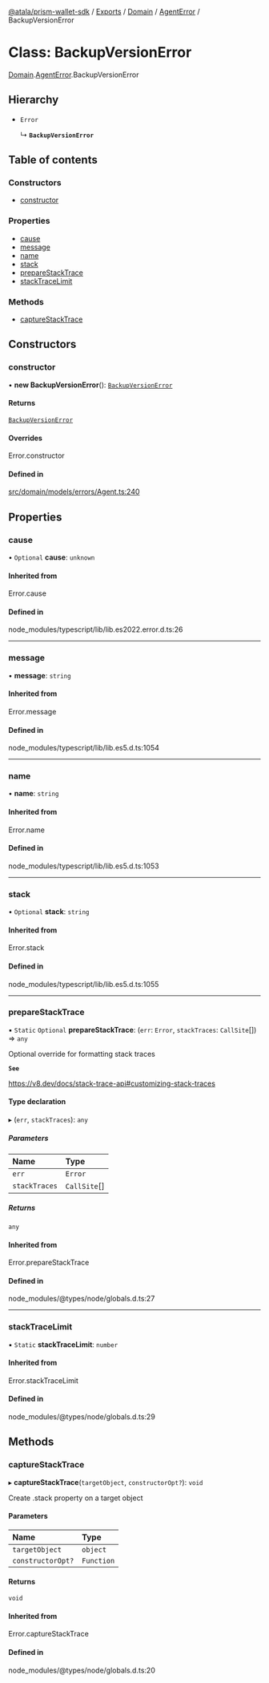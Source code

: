 [@atala/prism-wallet-sdk](../README.md) / [Exports](../modules.md) / [Domain](../modules/Domain.md) / [AgentError](../modules/Domain.AgentError.md) / BackupVersionError

# Class: BackupVersionError

[Domain](../modules/Domain.md).[AgentError](../modules/Domain.AgentError.md).BackupVersionError

## Hierarchy

- `Error`

  ↳ **`BackupVersionError`**

## Table of contents

### Constructors

- [constructor](Domain.AgentError.BackupVersionError.md#constructor)

### Properties

- [cause](Domain.AgentError.BackupVersionError.md#cause)
- [message](Domain.AgentError.BackupVersionError.md#message)
- [name](Domain.AgentError.BackupVersionError.md#name)
- [stack](Domain.AgentError.BackupVersionError.md#stack)
- [prepareStackTrace](Domain.AgentError.BackupVersionError.md#preparestacktrace)
- [stackTraceLimit](Domain.AgentError.BackupVersionError.md#stacktracelimit)

### Methods

- [captureStackTrace](Domain.AgentError.BackupVersionError.md#capturestacktrace)

## Constructors

### constructor

• **new BackupVersionError**(): [`BackupVersionError`](Domain.AgentError.BackupVersionError.md)

#### Returns

[`BackupVersionError`](Domain.AgentError.BackupVersionError.md)

#### Overrides

Error.constructor

#### Defined in

[src/domain/models/errors/Agent.ts:240](https://github.com/hyperledger/identus-edge-agent-sdk-ts/blob/c632f0efed4b3d905476bd3d4312ebd50a8d0a12/src/domain/models/errors/Agent.ts#L240)

## Properties

### cause

• `Optional` **cause**: `unknown`

#### Inherited from

Error.cause

#### Defined in

node_modules/typescript/lib/lib.es2022.error.d.ts:26

___

### message

• **message**: `string`

#### Inherited from

Error.message

#### Defined in

node_modules/typescript/lib/lib.es5.d.ts:1054

___

### name

• **name**: `string`

#### Inherited from

Error.name

#### Defined in

node_modules/typescript/lib/lib.es5.d.ts:1053

___

### stack

• `Optional` **stack**: `string`

#### Inherited from

Error.stack

#### Defined in

node_modules/typescript/lib/lib.es5.d.ts:1055

___

### prepareStackTrace

▪ `Static` `Optional` **prepareStackTrace**: (`err`: `Error`, `stackTraces`: `CallSite`[]) => `any`

Optional override for formatting stack traces

**`See`**

https://v8.dev/docs/stack-trace-api#customizing-stack-traces

#### Type declaration

▸ (`err`, `stackTraces`): `any`

##### Parameters

| Name | Type |
| :------ | :------ |
| `err` | `Error` |
| `stackTraces` | `CallSite`[] |

##### Returns

`any`

#### Inherited from

Error.prepareStackTrace

#### Defined in

node_modules/@types/node/globals.d.ts:27

___

### stackTraceLimit

▪ `Static` **stackTraceLimit**: `number`

#### Inherited from

Error.stackTraceLimit

#### Defined in

node_modules/@types/node/globals.d.ts:29

## Methods

### captureStackTrace

▸ **captureStackTrace**(`targetObject`, `constructorOpt?`): `void`

Create .stack property on a target object

#### Parameters

| Name | Type |
| :------ | :------ |
| `targetObject` | `object` |
| `constructorOpt?` | `Function` |

#### Returns

`void`

#### Inherited from

Error.captureStackTrace

#### Defined in

node_modules/@types/node/globals.d.ts:20
